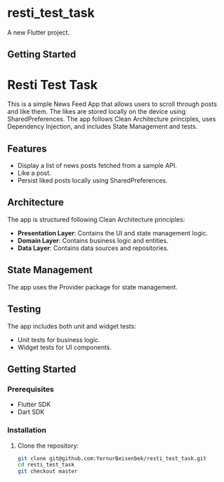 # resti_test_task

A new Flutter project.

## Getting Started

# Resti Test Task

This is a simple News Feed App that allows users to scroll through posts and like them. The likes are stored locally on the device using SharedPreferences. The app follows Clean Architecture principles, uses Dependency Injection, and includes State Management and tests.

## Features

- Display a list of news posts fetched from a sample API.
- Like a post.
- Persist liked posts locally using SharedPreferences.

## Architecture

The app is structured following Clean Architecture principles:

- **Presentation Layer**: Contains the UI and state management logic.
- **Domain Layer**: Contains business logic and entities.
- **Data Layer**: Contains data sources and repositories.

## State Management

The app uses the Provider package for state management.

## Testing

The app includes both unit and widget tests:

- Unit tests for business logic.
- Widget tests for UI components.

## Getting Started

### Prerequisites

- Flutter SDK
- Dart SDK

### Installation

1. Clone the repository:

   ```sh
   git clone git@github.com:YernurBeisenbek/resti_test_task.git
   cd resti_test_task
   git checkout master

